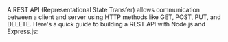 A REST API (Representational State Transfer) allows communication between a client and server using HTTP methods like GET, POST, PUT, and DELETE. Here's a quick guide to building a REST API with Node.js and Express.js:
